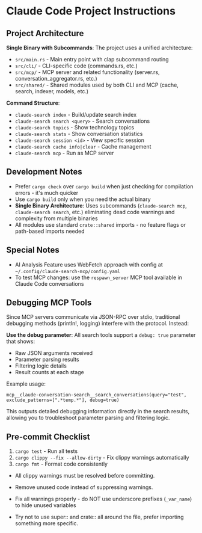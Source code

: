 # Claude Code Project Instructions

## Project Architecture

**Single Binary with Subcommands**: The project uses a unified architecture:
- `src/main.rs` - Main entry point with clap subcommand routing
- `src/cli/` - CLI-specific code (commands.rs, etc.)
- `src/mcp/` - MCP server and related functionality (server.rs, conversation_aggregator.rs, etc.)
- `src/shared/` - Shared modules used by both CLI and MCP (cache, search, indexer, models, etc.)

**Command Structure**:
- `claude-search index` - Build/update search index
- `claude-search search <query>` - Search conversations  
- `claude-search topics` - Show technology topics
- `claude-search stats` - Show conversation statistics
- `claude-search session <id>` - View specific session
- `claude-search cache info|clear` - Cache management
- `claude-search mcp` - Run as MCP server

## Development Notes

- Prefer `cargo check` over `cargo build` when just checking for compilation errors - it's much quicker
- Use `cargo build` only when you need the actual binary
- **Single Binary Architecture**: Uses subcommands (`claude-search mcp`, `claude-search search`, etc.) eliminating dead code warnings and complexity from multiple binaries
- All modules use standard `crate::shared` imports - no feature flags or path-based imports needed

## Special Notes

- AI Analysis Feature uses WebFetch approach with config at `~/.config/claude-search-mcp/config.yaml`
- To test MCP changes: use the `respawn_server` MCP tool available in Claude Code conversations

## Debugging MCP Tools

Since MCP servers communicate via JSON-RPC over stdio, traditional debugging methods (println!, logging) interfere with the protocol. Instead:

**Use the debug parameter**: All search tools support a `debug: true` parameter that shows:
- Raw JSON arguments received
- Parameter parsing results  
- Filtering logic details
- Result counts at each stage

Example usage:
```
mcp__claude-conversation-search__search_conversations(query="test", exclude_patterns=[".*temp.*"], debug=true)
```

This outputs detailed debugging information directly in the search results, allowing you to troubleshoot parameter parsing and filtering logic.

## Pre-commit Checklist

1. `cargo test` - Run all tests
2. `cargo clippy --fix --allow-dirty` - Fix clippy warnings automatically  
3. `cargo fmt` - Format code consistently

- All clippy warnings must be resolved before committing.
- Remove unused code instead of suppressing warnings.
- Fix all warnings properly - do NOT use underscore prefixes (`_var_name`) to hide unused variables

- Try not to use super:: and crate:: all around the file, prefer importing something more specific.

